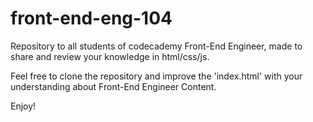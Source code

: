 # front-end-eng-104
Repository to all students of codecademy Front-End Engineer, made to share and review your knowledge in html/css/js.

Feel free to clone the repository and improve the 'index.html' with your understanding about Front-End Engineer Content.

Enjoy!
